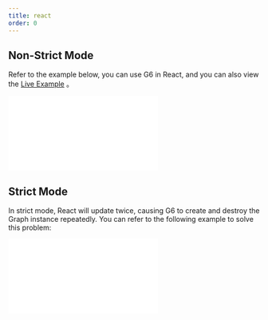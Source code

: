 ```yaml
---
title: react
order: 0
---
```


## Non-Strict Mode

Refer to the example below, you can use G6 in React, and you can also view the [Live Example](https://codesandbox.io/p/sandbox/g6-react-gpcc43) 。

<embed src="@/common/react-snippet"></embed>

## Strict Mode

In strict mode, React will update twice, causing G6 to create and destroy the Graph instance repeatedly. You can refer to the following example to solve this problem:

<embed src="@/common/react-snippet-strict"></embed>
